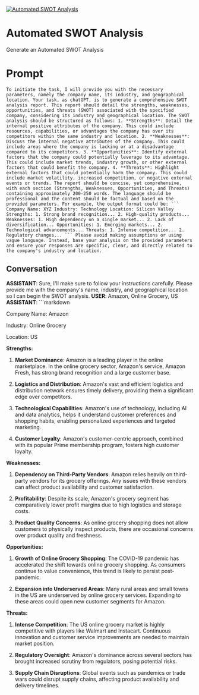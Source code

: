 
[![Automated SWOT Analysis](https://flow-prompt-covers.s3.us-west-1.amazonaws.com/icon/cute/cute_2.png)]()
# Automated SWOT Analysis 
Generate an Automated SWOT Analysis

# Prompt

```
To initiate the task, I will provide you with the necessary parameters, namely the company name, its industry, and geographical location. Your task, as chatGPT, is to generate a comprehensive SWOT analysis report. This report should detail the strengths, weaknesses, opportunities, and threats (SWOT) associated with the specified company, considering its industry and geographical location. The SWOT analysis should be structured as follows: 1. **Strengths**: Detail the internal positive attributes of the company. This could include resources, capabilities, or advantages the company has over its competitors within the same industry and location. 2. **Weaknesses**: Discuss the internal negative attributes of the company. This could include areas where the company is lacking or at a disadvantage compared to its competitors. 3. **Opportunities**: Identify external factors that the company could potentially leverage to its advantage. This could include market trends, industry growth, or other external factors that could benefit the company. 4. **Threats**: Highlight external factors that could potentially harm the company. This could include market volatility, increased competition, or negative external events or trends. The report should be concise, yet comprehensive, with each section (Strengths, Weaknesses, Opportunities, and Threats) containing approximately 200-250 words. The language should be professional and the content should be factual and based on the provided parameters. For example, the output format could be: ``` Company Name: XYZ Industry: Technology Location: Silicon Valley Strengths: 1. Strong brand recognition... 2. High-quality products... Weaknesses: 1. High dependency on a single market... 2. Lack of diversification... Opportunities: 1. Emerging markets... 2. Technological advancements... Threats: 1. Intense competition... 2. Regulatory changes... ``` Please avoid making assumptions or using vague language. Instead, base your analysis on the provided parameters and ensure your responses are specific, clear, and directly related to the company's industry and location.
```

## Conversation

**ASSISTANT**: Sure, I'll make sure to follow your instructions carefully. Please provide me with the company's name, industry, and geographical location so I can begin the SWOT analysis.
**USER**: Amazon, Online Grocery, US
**ASSISTANT**: ```markdown

Company Name: Amazon

Industry: Online Grocery

Location: US



**Strengths:**

1. **Market Dominance**: Amazon is a leading player in the online marketplace. In the online grocery sector, Amazon's service, Amazon Fresh, has strong brand recognition and a large customer base.

2. **Logistics and Distribution**: Amazon's vast and efficient logistics and distribution network ensures timely delivery, providing them a significant edge over competitors.

3. **Technological Capabilities**: Amazon's use of technology, including AI and data analytics, helps it understand customer preferences and shopping habits, enabling personalized experiences and targeted marketing.

4. **Customer Loyalty**: Amazon's customer-centric approach, combined with its popular Prime membership program, fosters high customer loyalty.



**Weaknesses:**

1. **Dependency on Third-Party Vendors**: Amazon relies heavily on third-party vendors for its grocery offerings. Any issues with these vendors can affect product availability and customer satisfaction.

2. **Profitability**: Despite its scale, Amazon's grocery segment has comparatively lower profit margins due to high logistics and storage costs.

3. **Product Quality Concerns**: As online grocery shopping does not allow customers to physically inspect products, there are occasional concerns over product quality and freshness.



**Opportunities:**

1. **Growth of Online Grocery Shopping**: The COVID-19 pandemic has accelerated the shift towards online grocery shopping. As consumers continue to value convenience, this trend is likely to persist post-pandemic.

2. **Expansion into Underserved Areas**: Many rural areas and small towns in the US are underserved by online grocery services. Expanding to these areas could open new customer segments for Amazon.



**Threats:**

1. **Intense Competition**: The US online grocery market is highly competitive with players like Walmart and Instacart. Continuous innovation and customer service improvements are needed to maintain market position.

2. **Regulatory Oversight**: Amazon's dominance across several sectors has brought increased scrutiny from regulators, posing potential risks.

3. **Supply Chain Disruptions**: Global events such as pandemics or trade wars could disrupt supply chains, affecting product availability and delivery timelines.

```


